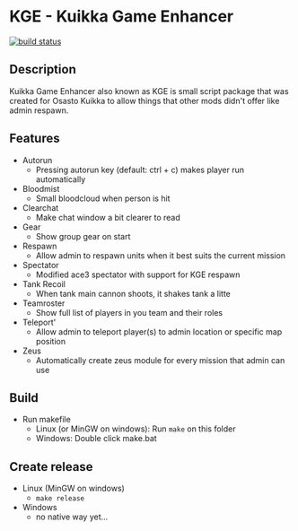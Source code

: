 # KGE - Kuikka Game Enhancer
[![build status](https://gitlab.com/osasto-kuikka/kge/badges/master/build.svg)](https://gitlab.com/osasto-kuikka/kge/commits/master)


## Description
Kuikka Game Enhancer also known as KGE is small script package that was created for Osasto Kuikka to allow things that other mods didn't offer like admin respawn.

## Features
- Autorun
  - Pressing autorun key (default: ctrl + c) makes player run automatically
- Bloodmist
  - Small bloodcloud when person is hit
- Clearchat
  - Make chat window a bit clearer to read
- Gear
  - Show group gear on start
- Respawn
  - Allow admin to respawn units when it best suits the current mission
- Spectator
  - Modified ace3 spectator with support for KGE respawn
- Tank Recoil
  - When tank main cannon shoots, it shakes tank a litte
- Teamroster
  - Show full list of players in you team and their roles
- Teleport'
  - Allow admin to teleport player(s) to admin location or specific map position
- Zeus
  - Automatically create zeus module for every mission that admin can use

## Build
- Run makefile
   - Linux (or MinGW on windows): Run `make` on this folder
   - Windows: Double click make.bat

## Create release
- Linux (MinGW on windows)
  - `make release`
- Windows
  - no native way yet...
  

